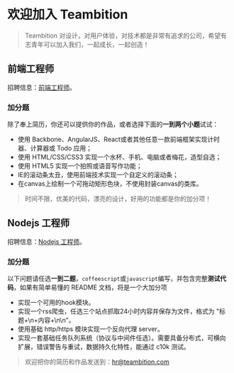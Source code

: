 # 欢迎加入 Teambition

> Teambition 对设计，对用户体验，对技术都是非常有追求的公司，希望有志青年可以加入我们，一起成长，一起创造！

## 前端工程师

招聘信息：[前端工程师](https://www.teambition.com/info/jobs/article?_id=5438e71ae903ca681810f172&p=info-jobs&s=)。

### 加分题

除了奉上简历，你还可以提供你的作品，或者选择下面的**一到两个小题**试试：

- 使用 Backbone、AngularJS、React或者其他任意一款前端框架实现计时器、计算器或 Todo 应用；
- 使用 HTML/CSS/CSS3 实现一个水杯、手机、电脑或者梅花，造型自选；
- 使用 HTML5 实现一个拍照或语音写作功能；
- IE的滚动条太丑，使用前端技术实现一个自定义的滚动条；
- 在canvas上绘制一个可拖动矩形色块，不使用封装canvas的类库。

> 时间不限，优美的代码，漂亮的设计，好用的功能都是你的加分项！

## Nodejs 工程师

招聘信息：[Nodejs 工程师](https://www.teambition.com/info/jobs/article?_id=5438eca132b899fb23c19f98&p=info-jobs&s=)。

### 加分题

以下问题请任选**一到二题**，`coffeescript`或`javascript`编写，并包含完整**测试代码**，如果有简单易懂的 README 文档，将是一个大加分项

- 实现一个可用的hook模块。
- 实现一个rss爬虫，任选三个站点抓取24小时内容并保存为文件，格式为 "标题+\n+内容+\n\n"。
- 使用基础 http/https 模块实现一个反向代理 server。
- 实现一套基础任务队列系统（协议与中间件任选）。需要具备分布式，可横向扩展，错误警告与重试，数据持久化特性，能通过 c10k 测试。

> 欢迎把你的简历和作品发送到：[hr@teambition.com](hr#teambition.com)
